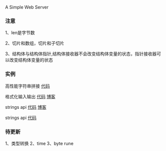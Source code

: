 A Simple Web Server
### 注意
1、len是字节数

2、切片和数组，切片和子切片

3、结构体与结构体指针,结构体接收器不会改变结构体变量的状态，指针接收器可以改变结构体变量的状态


### 实例
高性能字符串拼接 [代码](https://github.com/LZhenSheng/GolangStudy/blob/main/Introduction/string_concatenation.go)

格式化输入输出 [代码](https://github.com/LZhenSheng/GolangStudy/blob/main/Introduction/standard_streams.go) [博客](https://blog.csdn.net/weixin_44575660/article/details/142450130?spm=1001.2014.3001.5501)

strings api [代码](https://github.com/LZhenSheng/GolangStudy/blob/main/Introduction/strings_api.go) [博客](https://blog.csdn.net/weixin_44575660/article/details/142470978?spm=1001.2014.3001.5501)

strings api [代码](https://github.com/LZhenSheng/GolangStudy/blob/main/Introduction/for_using.go) 
### 待更新
1、类型转换
2、time
3、byte rune